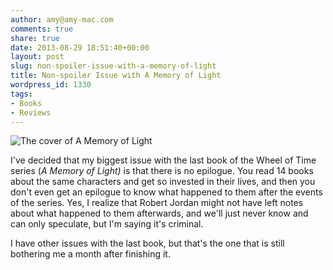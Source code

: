 ```yaml
---
author: amy@amy-mac.com
comments: true
share: true
date: 2013-08-29 18:51:40+00:00
layout: post
slug: non-spoiler-issue-with-a-memory-of-light
title: Non-spoiler Issue with A Memory of Light
wordpress_id: 1330
tags:
- Books
- Reviews
---
```

<img class="left left-inline-img" src="{{site.url}}/images/2013/RJ1_full_600-e1377802147305-200x300.jpg" alt="The cover of A Memory of Light">

I've decided that my biggest issue with the last book of the Wheel of Time series (_A Memory of Light)_ is that there is no epilogue. You read 14 books about the same characters and get so invested in their lives, and then you don't even get an epilogue to know what happened to them after the events of the series. Yes, I realize that Robert Jordan might not have left notes about what happened to them afterwards, and we'll just never know and can only speculate, but I'm saying it's criminal.

I have other issues with the last book, but that's the one that is still bothering me a month after finishing it.
